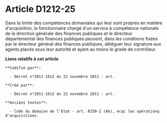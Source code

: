 # Article D1212-25

Dans la limite des compétences domaniales qui leur sont propres en matière d'acquisition, le fonctionnaire chargé d'un
service à compétence nationale de la direction générale des finances publiques et le directeur départemental des finances
publiques peuvent, dans les conditions fixées par le directeur général des finances publiques, déléguer leur signature aux
agents placés sous leur autorité et ayant au moins le grade de contrôleur.

**Liens relatifs à cet article**

	**Codifié par**:

	  - Décret n°2011-1612 du 22 novembre 2011 - art.

	**Créé par**:

	  - Décret n°2011-1612 du 22 novembre 2011 - art.

	**Anciens textes**:

	  - Code du domaine de l'Etat - art. R150-2 (Ab), ecqc les opérationq d'acquisitions.
